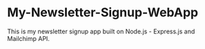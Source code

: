 # My-Newsletter-Signup-WebApp
This is my newsletter signup app built on Node.js - Express.js and Mailchimp API.
